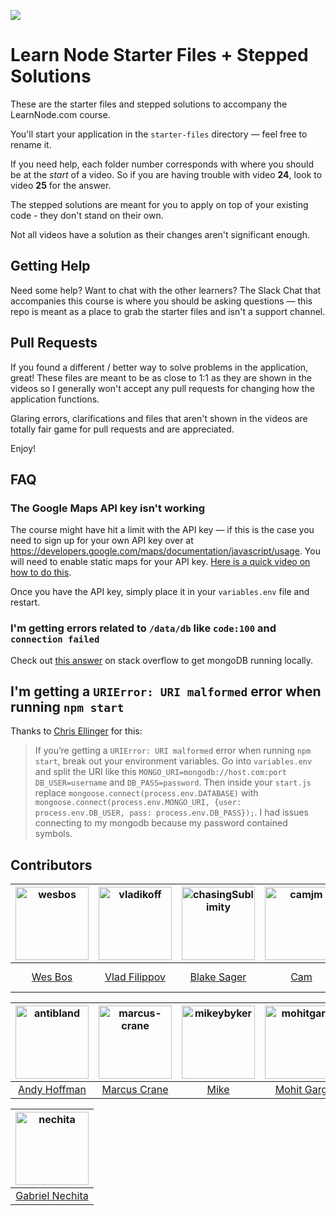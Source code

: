 [![](http://wes.io/kH9O/wowwwwwwwww.jpg)](https://LearnNode.com)

# Learn Node Starter Files + Stepped Solutions

These are the starter files and stepped solutions to accompany the LearnNode.com course.

You'll start your application in the `starter-files` directory — feel free to rename it.

If you need help, each folder number corresponds with where you should be at the *start* of a video. So if you are having trouble with video **24**, look to video **25** for the answer.

The stepped solutions are meant for you to apply on top of your existing code - they don't stand on their own. 

Not all videos have a solution as their changes aren't significant enough.

## Getting Help

Need some help? Want to chat with the other learners? The Slack Chat that accompanies this course is where you should be asking questions — this repo is meant as a place to grab the starter files and isn't a support channel.

## Pull Requests

If you found a different / better way to solve problems in the application, great! These files are meant to be as close to 1:1 as they are shown in the videos so I generally won't accept any pull requests for changing how the application functions.

Glaring errors, clarifications and files that aren't shown in the videos are totally fair game for pull requests and are appreciated.

Enjoy!

## FAQ

### The Google Maps API key isn't working

The course might have hit a limit with the API key — if this is the case you need to sign up for your own API key over at <https://developers.google.com/maps/documentation/javascript/usage>. You will need to enable static maps for your API key. [Here is a quick video on how to do this](http://wes.io/khGn). 

Once you have the API key, simply place it in your `variables.env` file and restart.

### I'm getting errors related to `/data/db` like `code:100` and `connection failed`

Check out [this answer](https://stackoverflow.com/questions/7948789/mongodb-mongod-complains-that-there-is-no-data-db-folder#answer-7948986) on stack overflow to get mongoDB running locally.

## I'm getting a `URIError: URI malformed` error when running `npm start`

Thanks to [Chris Ellinger](https://twitter.com/devoidofgenius) for this: 

> If you’re getting a `URIError: URI malformed` error when running `npm start`, break out your environment variables. Go into `variables.env` and split the URI like this `MONGO_URI=mongodb://host.com:port` `DB_USER=username` and `DB_PASS=password`. Then inside your `start.js` replace `mongoose.connect(process.env.DATABASE)` with `mongoose.connect(process.env.MONGO_URI, {user: process.env.DB_USER, pass: process.env.DB_PASS});`. I had issues connecting to my mongodb because my password contained symbols.

## Contributors

<!-- CONTRIBUTORS LIST:START -->
[<img alt="wesbos" src="https://avatars6.githubusercontent.com/u/176013?v=4&s=117" width="117">](https://github.com/wesbos/Learn-Node/commits?author=wesbos) |[<img alt="vladikoff" src="https://avatars7.githubusercontent.com/u/128755?v=4&s=117" width="117">](https://github.com/wesbos/Learn-Node/commits?author=vladikoff) |[<img alt="chasingSublimity" src="https://avatars7.githubusercontent.com/u/21029639?v=4&s=117" width="117">](https://github.com/wesbos/Learn-Node/commits?author=chasingSublimity) |[<img alt="camjm" src="https://avatars5.githubusercontent.com/u/2276730?v=4&s=117" width="117">](https://github.com/wesbos/Learn-Node/commits?author=camjm) |[<img alt="htmlandbacon" src="https://avatars4.githubusercontent.com/u/4334015?v=4&s=117" width="117">](https://github.com/wesbos/Learn-Node/commits?author=htmlandbacon) |[<img alt="eduplessis" src="https://avatars5.githubusercontent.com/u/398245?v=4&s=117" width="117">](https://github.com/wesbos/Learn-Node/commits?author=eduplessis) |
:---: |:---: |:---: |:---: |:---: |:---: |
[Wes Bos](https://github.com/wesbos) |[Vlad Filippov](https://github.com/vladikoff) |[Blake Sager](https://github.com/chasingSublimity) |[Cam](https://github.com/camjm) |[Colin Oakley](https://github.com/htmlandbacon) |[Edouard Duplessis](https://github.com/eduplessis) |

[<img alt="antibland" src="https://avatars5.githubusercontent.com/u/219139?v=4&s=117" width="117">](https://github.com/wesbos/Learn-Node/commits?author=antibland) |[<img alt="marcus-crane" src="https://avatars6.githubusercontent.com/u/14816406?v=4&s=117" width="117">](https://github.com/wesbos/Learn-Node/commits?author=marcus-crane) |[<img alt="mikeybyker" src="https://avatars7.githubusercontent.com/u/1440962?v=4&s=117" width="117">](https://github.com/wesbos/Learn-Node/commits?author=mikeybyker) |[<img alt="mohitgarg" src="https://avatars6.githubusercontent.com/u/14136405?v=4&s=117" width="117">](https://github.com/wesbos/Learn-Node/commits?author=mohitgarg) |[<img alt="zero-t4" src="https://avatars7.githubusercontent.com/u/7101905?v=4&s=117" width="117">](https://github.com/wesbos/Learn-Node/commits?author=zero-t4) |[<img alt="RCopeland" src="https://avatars4.githubusercontent.com/u/412903?v=4&s=117" width="117">](https://github.com/wesbos/Learn-Node/commits?author=RCopeland) |
:---: |:---: |:---: |:---: |:---: |:---: |
[Andy Hoffman](https://github.com/antibland) |[Marcus Crane](https://github.com/marcus-crane) |[Mike](https://github.com/mikeybyker) |[Mohit Garg](https://github.com/mohitgarg) |[Nadir](https://github.com/zero-t4) |[Rob Copeland](https://github.com/RCopeland) |

[<img alt="nechita" src="https://avatars5.githubusercontent.com/u/20286399?v=4&s=117" width="117">](https://github.com/wesbos/Learn-Node/commits?author=nechita) |
:---: |
[Gabriel Nechita](https://github.com/nechita) |
<!-- CONTRIBUTORS -->
